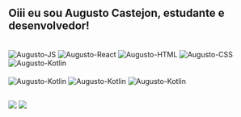 ## Oiii eu sou Augusto Castejon, estudante e desenvolvedor!

<div style="display: inline_block"><br>
  <img align="center" alt="Augusto-JS"  src="https://img.shields.io/badge/JavaScript-323330?style=for-the-badge&logo=javascript&logoColor=F7DF1E">
  <img align="center" alt="Augusto-React" src="https://img.shields.io/badge/React-20232A?style=for-the-badge&logo=react&logoColor=61DAFB">
  <img align="center" alt="Augusto-HTML"src="https://img.shields.io/badge/HTML5-E34F26?style=for-the-badge&logo=html5&logoColor=white">
  <img align="center" alt="Augusto-CSS" src="https://img.shields.io/badge/CSS3-1572B6?style=for-the-badge&logo=css3&logoColor=white">
  <img align="center" alt="Augusto-Kotlin" src="https://img.shields.io/badge/Vue.js-35495E?style=for-the-badge&logo=vue.js&logoColor=4FC08D">
  <!--
  height="30" width="40" 
  -->
</div>

<div style="display: inline_block"><br>
  <img align="center" alt="Augusto-Kotlin" src="https://img.shields.io/badge/Kotlin-0095D5?&style=for-the-badge&logo=kotlin&logoColor=white">
  <img align="center" alt="Augusto-Kotlin" src="https://img.shields.io/badge/MongoDB-4EA94B?style=for-the-badge&logo=mongodb&logoColor=white">
  <img align="center" alt="Augusto-Kotlin" src="https://img.shields.io/badge/SQLite-07405E?style=for-the-badge&logo=sqlite&logoColor=white">
  
</div>
  
  ##
 
<div> 
<!--   <a href="https://discord.gg/wagxzStdcR" target="_blank"><img src="https://img.shields.io/badge/Discord-7289DA?style=for-the-badge&logo=discord&logoColor=white" target="_blank"></a>  -->
  <a href = "mailto:augusto.castejon@gmail.com"><img src="https://img.shields.io/badge/-Gmail-%23333?style=for-the-badge&logo=gmail&logoColor=white" target="_blank"></a>
  <a href="https://www.linkedin.com/in/" target="_blank"><img src="https://img.shields.io/badge/-LinkedIn-%230077B5?style=for-the-badge&logo=linkedin&logoColor=white" target="_blank"></a> 
  
</div>
